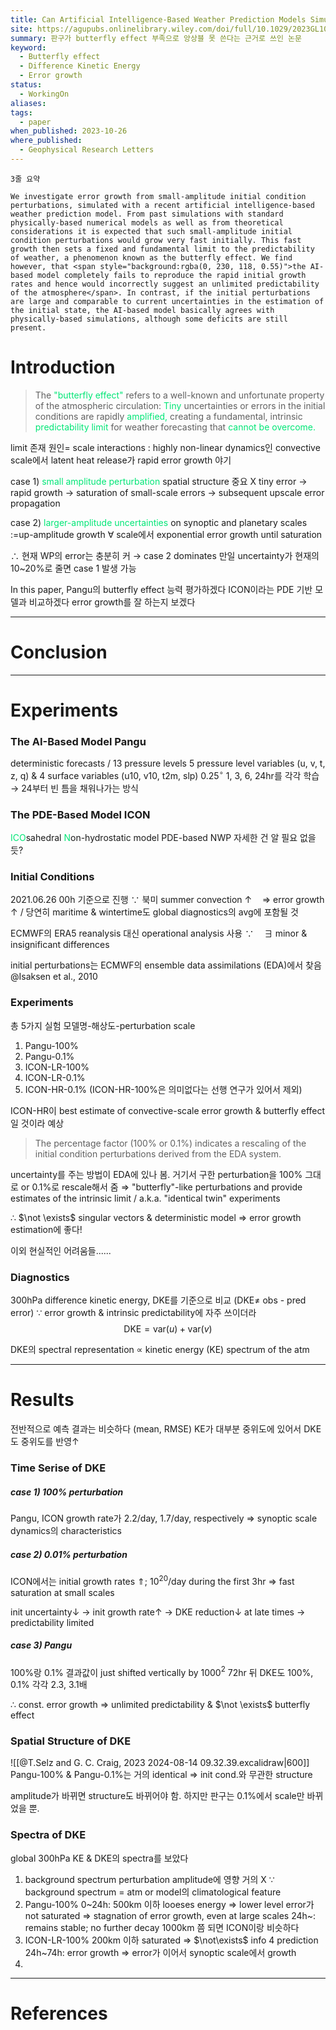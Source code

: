 ```yaml
---
title: Can Artificial Intelligence-Based Weather Prediction Models Simulate the Butterfly Effect?
site: https://agupubs.onlinelibrary.wiley.com/doi/full/10.1029/2023GL105747
summary: 판구가 butterfly effect 부족으로 앙상블 못 쓴다는 근거로 쓰인 논문
keyword:
  - Butterfly effect
  - Difference Kinetic Energy
  - Error growth
status:
  - WorkingOn
aliases: 
tags:
  - paper
when_published: 2023-10-26
where_published:
  - Geophysical Research Letters
---
```

```ad-summary
3줄 요약
```

```ad-abstract
We investigate error growth from small-amplitude initial condition perturbations, simulated with a recent artificial intelligence-based weather prediction model. From past simulations with standard physically-based numerical models as well as from theoretical considerations it is expected that such small-amplitude initial condition perturbations would grow very fast initially. This fast growth then sets a fixed and fundamental limit to the predictability of weather, a phenomenon known as the butterfly effect. We find however, that <span style="background:rgba(0, 230, 118, 0.55)">the AI-based model completely fails to reproduce the rapid initial growth rates and hence would incorrectly suggest an unlimited predictability of the atmosphere</span>. In contrast, if the initial perturbations are large and comparable to current uncertainties in the estimation of the initial state, the AI-based model basically agrees with physically-based simulations, although some deficits are still present.
```

# Introduction
> The<font color="#00e676"> "butterfly effect" </font>refers to a well-known and unfortunate property of the atmospheric circulation: <font color="#00e676">Tiny</font> uncertainties or errors in the initial conditions are rapidly <font color="#00e676">amplified,</font> creating a fundamental, intrinsic <font color="#00e676">predictability limit </font>for weather forecasting that <font color="#00e676">cannot be overcome.</font>

limit 존재 원인= scale interactions
: highly non-linear dynamics인 convective scale에서 latent heat release가 rapid error growth 야기

case 1) <font color="#00e676">small amplitude perturbation</font>
spatial structure 중요 X
tiny error 
$\rightarrow$ rapid growth 
$\rightarrow$ saturation of small-scale errors 
$\rightarrow$ subsequent upscale error propagation

case 2) <font color="#00e676">larger-amplitude uncertainties </font>on synoptic and planetary scales
:=up-amplitude growth
$\forall$ scale에서 exponential error growth until saturation

$\therefore$ 현재 WP의 error는 충분히 커 $\rightarrow$ case 2 dominates
만일 uncertainty가 현재의 10~20%로 줄면 case 1 발생 가능

In this paper, 
Pangu의 butterfly effect 능력 평가하겠다
ICON이라는 PDE 기반 모델과 비교하겠다
error growth를 잘 하는지 보겠다

---
# Conclusion

---
# Experiments

### The AI-Based Model Pangu
deterministic forecasts / 13 pressure levels
5 pressure level variables (u, v, t, z, q) & 4 surface variables (u10, v10, t2m, slp)
0.25$^\circ$
1, 3, 6, 24hr를 각각 학습 $\rightarrow$ 24부터 빈 틈을 채워나가는 방식

### The PDE-Based Model ICON
<font color="#00e676">ICO</font>sahedral <font color="#00e676">N</font>on-hydrostatic model
PDE-based NWP
자세한 건 알 필요 없을 듯?

### Initial Conditions
2021.06.26 00h 기준으로 진행 
$\because$ 북미 summer convection $\uparrow \quad \Rightarrow$ error growth $\uparrow$ / 당연히 maritime & wintertime도 global diagnostics의 avg에 포함될 것

ECMWF의 ERA5 reanalysis 대신 operational analysis 사용
$\because \quad \exists$  minor & insignificant differences

initial perturbations는 ECMWF의 ensemble data assimilations (EDA)에서 찾음 @Isaksen et al., 2010

### Experiments
총 5가지 실험
모델명-해상도-perturbation scale
1. Pangu-100%
2. Pangu-0.1%
3. ICON-LR-100%
4. ICON-LR-0.1%
5. ICON-HR-0.1%
(ICON-HR-100%은 의미없다는 선행 연구가 있어서 제외)

ICON-HR이 best estimate of convective-scale error growth & butterfly effect일 것이라 예상

> The percentage factor (100% or 0.1%) indicates a rescaling of the initial condition perturbations derived from the EDA system. 

uncertainty를 주는 방법이 EDA에 있나 봄. 거기서 구한 perturbation을 100% 그대로 or 0.1%로  rescale해서 줌
$\Rightarrow$ "butterfly"-like perturbations and provide estimates of the intrinsic limit / a.k.a. "identical twin" experiments

$\therefore$ $\not \exists$ singular vectors & deterministic model $\Rightarrow$ error growth estimation에 좋다!

이외 현실적인 어려움들......

### Diagnostics
300hPa difference kinetic energy, DKE를 기준으로 비교 
(DKE$\neq$ obs - pred error)
$\because$ error growth & intrinsic predictability에 자주 쓰이더라 
$$\text{DKE} = \text{var}(u) + \text{var}(v)$$

DKE의 spectral representation $\propto$ kinetic energy (KE) spectrum of the atm

---
# Results
전반적으로 예측 결과는 비슷하다 (mean, RMSE)
KE가 대부분 중위도에 있어서 DKE도 중위도를 반영$\uparrow$ 
### Time Serise of DKE
##### case 1) 100% perturbation
Pangu, ICON growth rate가 2.2/day, 1.7/day, respectively
$\Rightarrow$ synoptic scale dynamics의 characteristics 

##### case 2) 0.01% perturbation
ICON에서는 initial growth rates $\Uparrow$; $10^{20}$/day during the first 3hr
$\Rightarrow$ fast saturation at small scales

 init uncertainty$\downarrow$
$\rightarrow$ init growth rate$\uparrow$
$\rightarrow$ DKE reduction$\downarrow$ at late times 
$\rightarrow$ predictability limited

##### case 3) Pangu
100%랑 0.1% 결과값이 just shifted vertically by 1000$^2$ 
72hr 뒤 DKE도 100%, 0.1% 각각 2.3, 3.1배

$\therefore$ const. error growth $\Rightarrow$ unlimited predictability & $\not \exists$ butterfly effect

### Spatial Structure of DKE
![[@T.Selz and G. C. Craig, 2023 2024-08-14 09.32.39.excalidraw|600]]
Pangu-100% & Pangu-0.1%는 거의 identical
$\Rightarrow$ init cond.와 무관한 structure

 amplitude가 바뀌면 structure도 바뀌어야 함. 하지만 판구는 0.1%에서 scale만 바뀌었을 뿐. 

### Spectra of DKE
global 300hPa KE & DKE의 spectra를 보았다

1. background spectrum
   perturbation amplitude에 영향 거의 X 
   $\because$ background spectrum = atm or model의 climatological feature
2. Pangu-100%
   0~24h: 500km 이하 looeses energy 
   $\Rightarrow$ lower level error가 not saturated 
   $\Rightarrow$ stagnation of error growth, even at large scales
   24h~: remains stable; no further decay
   1000km 쯤 되면 ICON이랑 비슷하다
3. ICON-LR-100%
   200km 이하 saturated $\Rightarrow$ $\not\exists$ info 4 prediction
   24h~74h: error growth $\Rightarrow$ error가 이어서 synoptic scale에서 growth 
4. 
---
# References
 